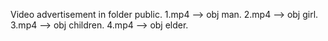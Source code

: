 Video advertisement in folder public.
1.mp4 --> obj man.
2.mp4 --> obj girl.
3.mp4 --> obj children.
4.mp4 --> obj elder.
